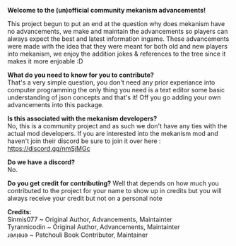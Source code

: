 **Welcome to the (un)official community mekanism advancements!**

This project begun to put an end at the question why does mekanism have no advancements, we make and maintain the advancements so players can always expect the best and latest information ingame. These advancements were made with the idea that they were meant for both old and new players into mekanism, we enjoy the addition jokes & references to the tree since it makes it more enjoable :D

**What do you need to know for you to contribute?**<br>
That's a very simple question, you don't need any prior experiance into computer programming the only thing you need is a text editor some basic understanding of json concepts and that's it! Off you go adding your own advancements into this package.

**Is this associated with the mekanism developers?**<br>
No, this is a community project and as such we don't have any ties with the actual mod developers. If you are interested into the mekanism mod and haven't join their discord be sure to join it over here : https://discord.gg/nmSjMGc

**Do we have a discord?** <br>
No.

**Do you get credit for contributing?**
Well that depends on how much you contributed to the project for your name to show up in credits but you will always receive your credit but not on a personal note

**Credits:**<br>
Sinmis077 ~ Original Author, Advancements, Maintainter<br>
Tyrannicodin ~ Original Author, Advancements, Maintainter<br>
ɹǝʌᴉǝɹǝ ~ Patchouli Book Contributor, Maintainer
